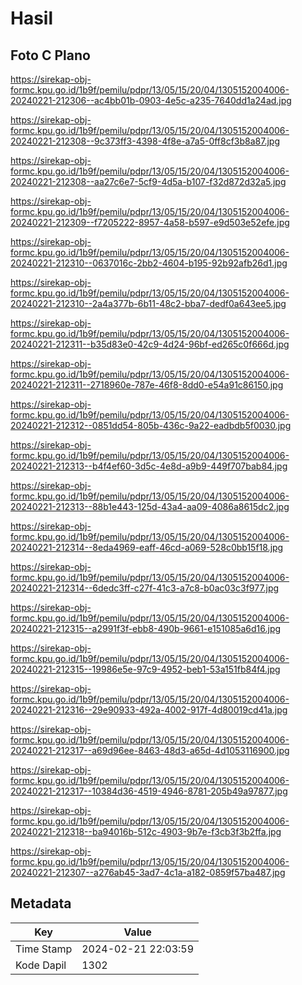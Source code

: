 # Hasil

## Foto C Plano

https://sirekap-obj-formc.kpu.go.id/1b9f/pemilu/pdpr/13/05/15/20/04/1305152004006-20240221-212306--ac4bb01b-0903-4e5c-a235-7640dd1a24ad.jpg

https://sirekap-obj-formc.kpu.go.id/1b9f/pemilu/pdpr/13/05/15/20/04/1305152004006-20240221-212308--9c373ff3-4398-4f8e-a7a5-0ff8cf3b8a87.jpg

https://sirekap-obj-formc.kpu.go.id/1b9f/pemilu/pdpr/13/05/15/20/04/1305152004006-20240221-212308--aa27c6e7-5cf9-4d5a-b107-f32d872d32a5.jpg

https://sirekap-obj-formc.kpu.go.id/1b9f/pemilu/pdpr/13/05/15/20/04/1305152004006-20240221-212309--f7205222-8957-4a58-b597-e9d503e52efe.jpg

https://sirekap-obj-formc.kpu.go.id/1b9f/pemilu/pdpr/13/05/15/20/04/1305152004006-20240221-212310--0637016c-2bb2-4604-b195-92b92afb26d1.jpg

https://sirekap-obj-formc.kpu.go.id/1b9f/pemilu/pdpr/13/05/15/20/04/1305152004006-20240221-212310--2a4a377b-6b11-48c2-bba7-dedf0a643ee5.jpg

https://sirekap-obj-formc.kpu.go.id/1b9f/pemilu/pdpr/13/05/15/20/04/1305152004006-20240221-212311--b35d83e0-42c9-4d24-96bf-ed265c0f666d.jpg

https://sirekap-obj-formc.kpu.go.id/1b9f/pemilu/pdpr/13/05/15/20/04/1305152004006-20240221-212311--2718960e-787e-46f8-8dd0-e54a91c86150.jpg

https://sirekap-obj-formc.kpu.go.id/1b9f/pemilu/pdpr/13/05/15/20/04/1305152004006-20240221-212312--0851dd54-805b-436c-9a22-eadbdb5f0030.jpg

https://sirekap-obj-formc.kpu.go.id/1b9f/pemilu/pdpr/13/05/15/20/04/1305152004006-20240221-212313--b4f4ef60-3d5c-4e8d-a9b9-449f707bab84.jpg

https://sirekap-obj-formc.kpu.go.id/1b9f/pemilu/pdpr/13/05/15/20/04/1305152004006-20240221-212313--88b1e443-125d-43a4-aa09-4086a8615dc2.jpg

https://sirekap-obj-formc.kpu.go.id/1b9f/pemilu/pdpr/13/05/15/20/04/1305152004006-20240221-212314--8eda4969-eaff-46cd-a069-528c0bb15f18.jpg

https://sirekap-obj-formc.kpu.go.id/1b9f/pemilu/pdpr/13/05/15/20/04/1305152004006-20240221-212314--6dedc3ff-c27f-41c3-a7c8-b0ac03c3f977.jpg

https://sirekap-obj-formc.kpu.go.id/1b9f/pemilu/pdpr/13/05/15/20/04/1305152004006-20240221-212315--a2991f3f-ebb8-490b-9661-e151085a6d16.jpg

https://sirekap-obj-formc.kpu.go.id/1b9f/pemilu/pdpr/13/05/15/20/04/1305152004006-20240221-212315--19986e5e-97c9-4952-beb1-53a151fb84f4.jpg

https://sirekap-obj-formc.kpu.go.id/1b9f/pemilu/pdpr/13/05/15/20/04/1305152004006-20240221-212316--29e90933-492a-4002-917f-4d80019cd41a.jpg

https://sirekap-obj-formc.kpu.go.id/1b9f/pemilu/pdpr/13/05/15/20/04/1305152004006-20240221-212317--a69d96ee-8463-48d3-a65d-4d1053116900.jpg

https://sirekap-obj-formc.kpu.go.id/1b9f/pemilu/pdpr/13/05/15/20/04/1305152004006-20240221-212317--10384d36-4519-4946-8781-205b49a97877.jpg

https://sirekap-obj-formc.kpu.go.id/1b9f/pemilu/pdpr/13/05/15/20/04/1305152004006-20240221-212318--ba94016b-512c-4903-9b7e-f3cb3f3b2ffa.jpg

https://sirekap-obj-formc.kpu.go.id/1b9f/pemilu/pdpr/13/05/15/20/04/1305152004006-20240221-212307--a276ab45-3ad7-4c1a-a182-0859f57ba487.jpg


## Metadata

| Key        | Value               |
| ---------- | ------------------- |
| Time Stamp | 2024-02-21 22:03:59 |
| Kode Dapil | 1302                |



